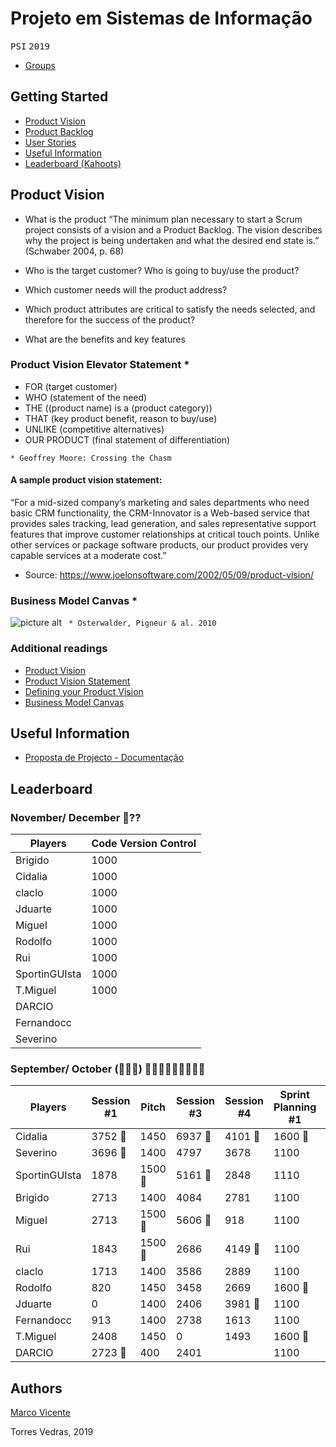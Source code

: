 # Projeto em Sistemas de Informação
<kbd>P</kbd><kbd>S</kbd><kbd>I</kbd>    <kbd>2</kbd><kbd>0</kbd><kbd>1</kbd><kbd>9</kbd>

* [Groups](https://github.com/marcovicente/psi2-projeto2019_20/blob/master/groups.md)

## Getting Started ##
* [Product Vision](#product_vision)
* [Product Backlog](#product_backlog)
* [User Stories](#user_stories)
* [Useful Information](#useful_information)
* [Leaderboard (Kahoots)](#leaderboard)

<a name="product_vision"></a>
## Product Vision
* What is the product
 “The minimum plan necessary to start a Scrum project consists of a vision and a Product Backlog. The vision describes why the project is being undertaken and what the desired end state is.” (Schwaber 2004, p. 68)

* Who is the target customer? Who is going to buy/use the product? 
* Which customer needs will the product address?  
* Which product attributes are critical to satisfy the needs selected, and therefore for the success of the product?  
* What are the benefits and key features

### Product Vision Elevator Statement *
* FOR (target customer)
* WHO (statement of the need)
* THE ((product name) is a (product category))
* THAT (key product benefit, reason to buy/use)
* UNLIKE (competitive alternatives)
* OUR PRODUCT (final statement of differentiation)
 
`* Geoffrey Moore: Crossing the Chasm`

#### A sample product vision statement:

“For a mid-sized company’s marketing and sales departments who need basic CRM functionality, the CRM-Innovator is a Web-based service that provides sales tracking, lead generation, and sales representative support features that improve customer relationships at critical touch points. Unlike other services or package software products, our product provides very capable services at a moderate cost.”
* Source: https://www.joelonsoftware.com/2002/05/09/product-vision/

### Business Model Canvas *
![picture alt](https://upload.wikimedia.org/wikipedia/commons/thumb/1/10/Business_Model_Canvas.png/1200px-Business_Model_Canvas.png)
` * Osterwalder, Pigneur & al. 2010`


### Additional readings
* [Product Vision](https://www.scrumalliance.org/community/articles/2009/january/the-product-vision)
* [Product Vision Statement](https://platinumedge.com/blog/agile-artifacts-product-vision-statement)
* [Defining your Product Vision](http://www.dummies.com/careers/project-management/four-steps-to-defining-your-product-vision-with-agile-management/)
* [Business Model Canvas](https://strategyzer.com/canvas/business-model-canvas)


<a name="useful_information"></a>
## Useful Information ##
* [Proposta de Projecto - Documentação](https://wetransfer.com/downloads/f71aa1c174cbbb72e1a61396d69bc02920190930135158/cabd58c59831502b78fac53ad508cbb420190930135158/f8604f)


<a name="leaderboard"></a>
## Leaderboard
### November/ December 🍫??

| Players       | Code Version Control |
|---------------|----------------------|
| Brigido       | 1000                 |
| Cidalia       | 1000                 |
| claclo        | 1000                 |
| Jduarte       | 1000                 |
| Miguel        | 1000                 |
| Rodolfo       | 1000                 |
| Rui           | 1000                 |
| SportinGUIsta | 1000                 |
| T.Miguel      | 1000                 |
| DARCIO        |                      |
| Fernandocc    |                      |
| Severino      |                      |

### September/ October (🥐🥐🥐) 🍪🍪🍪🍪🍪🍪🍪🍪🍪

| Players       | Session #1 | Pitch | Session #3 | Session #4 | Sprint Planning #1 | Total |
|---------------|------------|-------|------------|------------|--------------------|-------|
| Cidalia       | 3752   🥇   | 1450  | 6937   🥇   | 4101   🥈| 1600     🥇         | 17840 |
| Severino      | 3696   🥈   | 1400  | 4797      | 3678       | 1100               | 14671 |
| SportinGUIsta | 1878       | 1500 🥇| 5161   🥉   | 2848     | 1110               | 12497 |
| Brigido       | 2713       | 1400  | 4084       | 2781       | 1100               | 12078 |
| Miguel        | 2713       | 1500 🥇| 5606   🥈   | 918      | 1100               | 11837 |
| Rui           | 1843       | 1500 🥇| 2686       | 4149  🥇  | 1100               | 11278 |
| claclo        | 1713       | 1400  | 3586       | 2889       | 1100               | 10688 |
| Rodolfo       | 820        | 1450  | 3458       | 2669       | 1600    🥇          | 9997  |
| Jduarte       | 0          | 1400  | 2406       | 3981   🥉  | 1100               | 8887  |
| Fernandocc    | 913        | 1400  | 2738       | 1613       | 1100               | 7764  |
| T.Miguel      | 2408       | 1450  | 0          | 1493       | 1600    🥇          | 6951  |
| DARCIO        | 2723   🥉   | 400   | 2401       |           | 1100               | 6624  |


## Authors 
[Marco Vicente](https://scholar.google.com/citations?user=uKVB2XgAAAAJ&hl=en&oi=sra)

Torres Vedras, 2019
